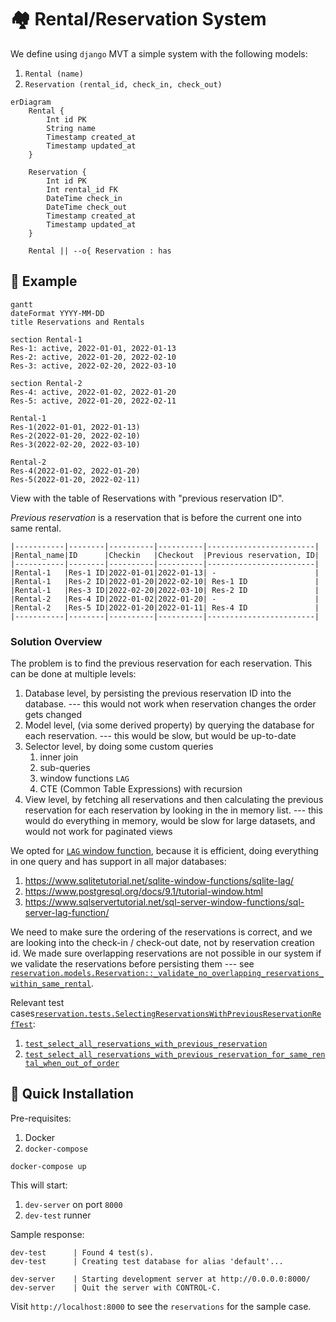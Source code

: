 # 🏘️ Rental/Reservation System

We define using `django` MVT a simple system with the following models:

1. `Rental (name)`
2. `Reservation (rental_id, check_in, check_out)`

```mermaid
erDiagram
    Rental {
        Int id PK
        String name
        Timestamp created_at
        Timestamp updated_at
    }
    
    Reservation {
        Int id PK
        Int rental_id FK
        DateTime check_in
        DateTime check_out
        Timestamp created_at
        Timestamp updated_at
    }

    Rental || --o{ Reservation : has
```


## 📝 Example 

```mermaid
gantt
dateFormat YYYY-MM-DD
title Reservations and Rentals

section Rental-1
Res-1: active, 2022-01-01, 2022-01-13
Res-2: active, 2022-01-20, 2022-02-10
Res-3: active, 2022-02-20, 2022-03-10

section Rental-2
Res-4: active, 2022-01-02, 2022-01-20
Res-5: active, 2022-01-20, 2022-02-11
```

```
Rental-1
Res-1(2022-01-01, 2022-01-13)
Res-2(2022-01-20, 2022-02-10)
Res-3(2022-02-20, 2022-03-10)

Rental-2
Res-4(2022-01-02, 2022-01-20)
Res-5(2022-01-20, 2022-02-11)
```

View with the table of Reservations with "previous reservation ID".

_Previous reservation_ is a reservation that is before the current one into same
rental.

```
|-----------|--------|----------|----------|------------------------|  
|Rental_name|ID      |Checkin   |Checkout  |Previous reservation, ID|
|-----------|--------|----------|----------|------------------------|
|Rental-1   |Res-1 ID|2022-01-01|2022-01-13| -                      |
|Rental-1   |Res-2 ID|2022-01-20|2022-02-10| Res-1 ID               |
|Rental-1   |Res-3 ID|2022-02-20|2022-03-10| Res-2 ID               |
|Rental-2   |Res-4 ID|2022-01-02|2022-01-20| -                      |
|Rental-2   |Res-5 ID|2022-01-20|2022-01-11| Res-4 ID               |
|-----------|--------|----------|----------|------------------------|
```

### Solution Overview

The problem is to find the previous reservation for each reservation.
This can be done at multiple levels:

1. Database level, by persisting the previous reservation ID into the
   database. --- this would not work when reservation changes the order gets changed
2. Model level, (via some derived property) by querying the database 
   for each reservation. --- this would be slow, but would be up-to-date
3. Selector level, by doing some custom queries
      1. inner join
      2. sub-queries
      3. window functions `LAG`
      4. CTE (Common Table Expressions) with recursion
4. View level, by fetching all reservations and then calculating the
   previous reservation for each reservation by looking in the in memory list. 
   --- this would do everything in memory, would be slow for large datasets, 
   and would not work for paginated views

We opted for [`LAG` window function](https://docs.djangoproject.com/en/4.1/ref/models/database-functions/#lag),
because it is efficient, doing everything in one query and has support in all major databases:

1. https://www.sqlitetutorial.net/sqlite-window-functions/sqlite-lag/
2. https://www.postgresql.org/docs/9.1/tutorial-window.html
3. https://www.sqlservertutorial.net/sql-server-window-functions/sql-server-lag-function/

We need to make sure the ordering of the reservations is correct, and we are 
looking into the check-in / check-out date, not by reservation creation id.
We made sure overlapping reservations are not possible in our system if we validate the reservations
before persisting them --- see [`reservation.models.Reservation::_validate_no_overlapping_reservations_within_same_rental`](./reservation/models.py#L27).

Relevant test cases[`reservation.tests.SelectingReservationsWithPreviousReservationRefTest`](./reservation/tests.py#L114):

1. [`test_select_all_reservations_with_previous_reservation`](./reservation/tests.py#L132)
2. [`test_select_all_reservations_with_previous_reservation_for_same_rental_when_out_of_order`](./reservation/tests.py#L159)


## 🚀 Quick Installation

Pre-requisites:

1. Docker
2. `docker-compose`

```
docker-compose up
```

This will start:

1. `dev-server` on port `8000`
2. `dev-test` runner

Sample response:
```
dev-test      | Found 4 test(s).
dev-test      | Creating test database for alias 'default'...
```

```
dev-server    | Starting development server at http://0.0.0.0:8000/
dev-server    | Quit the server with CONTROL-C.
```

Visit `http://localhost:8000` to see the `reservations` for the sample case.
